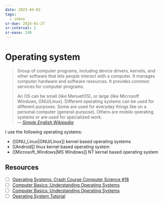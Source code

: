 ```yaml
---
date: 2023-04-02
tags:
  - inbox
sr-due: 2024-01-27
sr-interval: 2
sr-ease: 249
---
```


# Operating system

> Group of computer programs, including device drivers, kernels, and other
> software that lets people interact with a computer. It manages computer
> hardware and software resources. It provides common services for computer
> programs.
>
> An OS can be small (like MenuetOS), or large (like Microsoft Windows,
> GNU/Linux). Different operating systems can be used for different purposes.
> Some are used for everyday things like on a personal computer
> (general-purpose). Others are mobile operating systems or are used for
> specialized work.\
> — <cite>[Simple English Wikipedia](https://simple.wikipedia.org/wiki/Operating_system)</cite>

I use the following operating systems:
- [[GNU_Linux|GNU/Linux]] kernel based operating systems
- [[Android]] linux kernel based operating system
- [[Microsoft_Windows|MS Windows]] NT kernel based operating system

## Resources

- [ ] [Operating Systems: Crash Course Computer Science #18](https://www.youtube.com/watch?v=26QPDBe-NB8)
- [ ] [Computer Basics: Understanding Operating Systems](https://edu.gcfglobal.org/en/computerbasics/understanding-operating-systems/1/)
- [ ] [Computer Basics: Understanding Operating Systems](https://www.youtube.com/watch?v=fkGCLIQx1MI)
- [ ] [Operating System Tutorial](https://www.guru99.com/os-tutorial.html)
